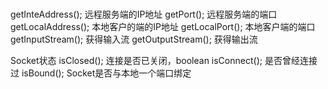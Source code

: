 ###
getInteAddress();  远程服务端的IP地址
getPort();                 远程服务端的端口
getLocalAddress();  本地客户的端的IP地址
getLocalPort();         本地客户端的端口
getInputStream();   获得输入流
getOutputStream();  获得输出流

Socket状态
isClosed();             连接是否已关闭，boolean
isConnect();            是否曾经连接过
isBound();              Socket是否与本地一个端口绑定